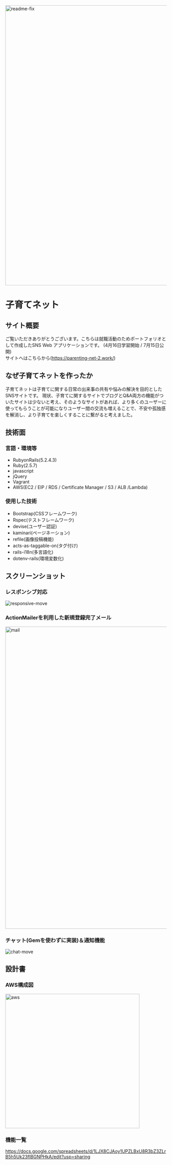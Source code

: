 <img width="873" alt="readme-fix" src="https://user-images.githubusercontent.com/63790886/90463496-0836f080-e146-11ea-930f-f3b78a13f6a5.png">

# 子育てネット

## サイト概要
ご覧いただきありがとうございます。こちらは就職活動のためポートフォリオとして作成したSNS Web アプリケーションです。 (4月16日学習開始 / 7月15日公開)
<br>
サイトへはこちらから(https://parenting-net-2.work/)

## なぜ子育てネットを作ったか
子育てネットは子育てに関する日常の出来事の共有や悩みの解決を目的としたSNSサイトです。
現状、子育てに関するサイトでブログとQ&A両方の機能がついたサイトは少ないと考え、そのようなサイトがあれば、より多くのユーザーに使ってもらうことが可能になりユーザー間の交流も増えることで、不安や孤独感を解消し、より子育てを楽しくすることに繋がると考えました。

## 技術面
### 言語・環境等

- RubyonRails(5.2.4.3)
- Ruby(2.5.7)
- javascript
- jQuery
- Vagrant
- AWS(EC2 / EIP / RDS / Certificate Manager / S3 / ALB /Lambda)

### 使用した技術

- Bootstrap(CSSフレームワーク)
- Rspec(テストフレームワーク)
- devise(ユーザー認証)
- kaminari(ページネーション)
- refile(画像投稿機能)
- acts-as-taggable-on(タグ付け)
- rails-i18n(多言語化)
- dotenv-rails(環境変数化)

## スクリーンショット

### レスポンシブ対応
![responsive-move](https://user-images.githubusercontent.com/63790886/90758438-fefe7d00-e319-11ea-99a7-875d61d24ae8.gif)

### ActionMailerを利用した新規登録完了メール
<img width="942" alt="mail" src="https://user-images.githubusercontent.com/63790886/90583547-6679d700-e20b-11ea-8e44-c13fcdf07b63.png">

### チャット(Gemを使わずに実装)＆通知機能
![chat-move](https://user-images.githubusercontent.com/63790886/90755969-c01af800-e316-11ea-9795-9cbfa87cdac4.gif)

## 設計書

### AWS構成図
<img width="419" alt="aws" src="https://user-images.githubusercontent.com/63790886/90584272-39c6bf00-e20d-11ea-91e8-154877eea2e3.png">

### 機能一覧
https://docs.google.com/spreadsheets/d/1LJX8CJAoy1UPZLBxU8R3bZ3ZLrB5h5Uk23fIBGNPHkA/edit?usp=sharing